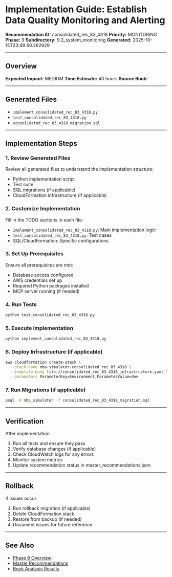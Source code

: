 # Implementation Guide: Establish Data Quality Monitoring and Alerting

**Recommendation ID:** consolidated_rec_83_4318
**Priority:** MONITORING
**Phase:** 9
**Subdirectory:** 9.2_system_monitoring
**Generated:** 2025-10-15T23:49:50.262929

---

## Overview



**Expected Impact:** MEDIUM
**Time Estimate:** 40 hours
**Source Book:** 

---

## Generated Files

- `implement_consolidated_rec_83_4318.py`
- `test_consolidated_rec_83_4318.py`
- `consolidated_rec_83_4318_migration.sql`

---

## Implementation Steps

### 1. Review Generated Files

Review all generated files to understand the implementation structure:
- Python implementation script
- Test suite
- SQL migrations (if applicable)
- CloudFormation infrastructure (if applicable)

### 2. Customize Implementation

Fill in the TODO sections in each file:
- `implement_consolidated_rec_83_4318.py`: Main implementation logic
- `test_consolidated_rec_83_4318.py`: Test cases
- SQL/CloudFormation: Specific configurations

### 3. Set Up Prerequisites

Ensure all prerequisites are met:
- Database access configured
- AWS credentials set up
- Required Python packages installed
- MCP server running (if needed)

### 4. Run Tests

```bash
python test_consolidated_rec_83_4318.py
```

### 5. Execute Implementation

```bash
python implement_consolidated_rec_83_4318.py
```

### 6. Deploy Infrastructure (if applicable)

```bash
aws cloudformation create-stack \
  --stack-name nba-simulator-consolidated_rec_83_4318 \
  --template-body file://consolidated_rec_83_4318_infrastructure.yaml \
  --parameters ParameterKey=Environment,ParameterValue=dev
```

### 7. Run Migrations (if applicable)

```bash
psql -d nba_simulator -f consolidated_rec_83_4318_migration.sql
```

---

## Verification

After implementation:
1. Run all tests and ensure they pass
2. Verify database changes (if applicable)
3. Check CloudWatch logs for any errors
4. Monitor system metrics
5. Update recommendation status in master_recommendations.json

---

## Rollback

If issues occur:
1. Run rollback migration (if applicable)
2. Delete CloudFormation stack
3. Restore from backup (if needed)
4. Document issues for future reference

---

## See Also

- [Phase 9 Overview](/Users/ryanranft/nba-simulator-aws/docs/phases/phase_9/)
- [Master Recommendations](/Users/ryanranft/nba-mcp-synthesis/analysis_results/master_recommendations.json)
- [Book Analysis Results](/Users/ryanranft/nba-mcp-synthesis/analysis_results/)
